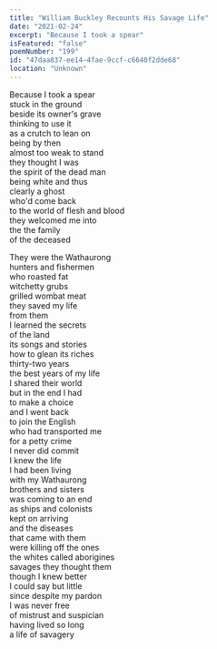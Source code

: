 ```yaml
---
title: "William Buckley Recounts His Savage Life"
date: "2021-02-24"
excerpt: "Because I took a spear"
isFeatured: "false"
poemNumber: "199"
id: "47daa837-ee14-4fae-9ccf-c6640f2dde68"
location: "Unknown"
---
```


Because I took a spear  
stuck in the ground  
beside its owner's grave  
thinking to use it  
as a crutch to lean on  
being by then  
almost too weak to stand  
they thought I was  
the spirit of the dead man  
being white and thus  
clearly a ghost  
who'd come back  
to the world of flesh and blood  
they welcomed me into  
the the family  
of the deceased

They were the Wathaurong  
hunters and fishermen  
who roasted fat  
witchetty grubs  
grilled wombat meat  
they saved my life  
from them  
I learned the secrets  
of the land  
its songs and stories  
how to glean its riches  
thirty-two years  
the best years of my life  
I shared their world  
but in the end I had  
to make a choice  
and I went back  
to join the English  
who had transported me  
for a petty crime  
I never did commit  
I knew the life  
I had been living  
with my Wathaurong  
brothers and sisters  
was coming to an end  
as ships and colonists  
kept on arriving  
and the diseases  
that came with them  
were killing off the ones  
the whites called aborigines  
savages they thought them  
though I knew better  
I could say but little  
since despite my pardon  
I was never free  
of mistrust and suspician  
having lived so long  
a life of savagery
